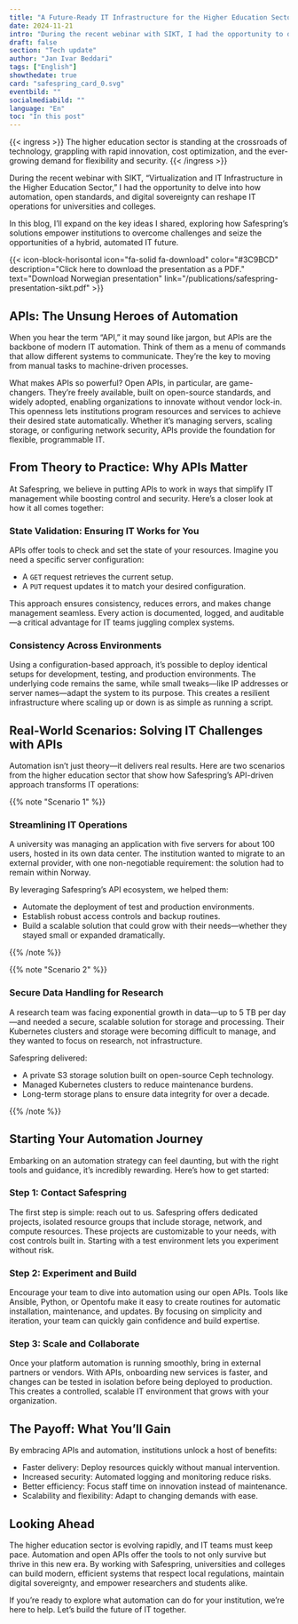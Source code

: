 ```yaml
---
title: "A Future-Ready IT Infrastructure for the Higher Education Sector"
date: 2024-11-21
intro: "During the recent webinar with SIKT, I had the opportunity to delve into automation, open standards, and digital sovereignty."
draft: false
section: "Tech update"
author: "Jan Ivar Beddari"
tags: ["English"]
showthedate: true
card: "safespring_card_0.svg"
eventbild: ""
socialmediabild: ""
language: "En"
toc: "In this post"
---
```


{{< ingress >}}
The higher education sector is standing at the crossroads of technology, grappling with rapid innovation, cost optimization, and the ever-growing demand for flexibility and security. 
{{< /ingress >}}

During the recent webinar with SIKT, “Virtualization and IT Infrastructure in the Higher Education Sector,” I had the opportunity to delve into how automation, open standards, and digital sovereignty can reshape IT operations for universities and colleges.

In this blog, I’ll expand on the key ideas I shared, exploring how Safespring’s solutions empower institutions to overcome challenges and seize the opportunities of a hybrid, automated IT future.

{{< icon-block-horisontal icon="fa-solid fa-download" color="#3C9BCD" description="Click here to download the presentation as a PDF." text="Download Norwegian presentation" link="/publications/safespring-presentation-sikt.pdf" >}}

## APIs: The Unsung Heroes of Automation

When you hear the term “API,” it may sound like jargon, but APIs are the backbone of modern IT automation. Think of them as a menu of commands that allow different systems to communicate. They’re the key to moving from manual tasks to machine-driven processes.

What makes APIs so powerful? Open APIs, in particular, are game-changers. They’re freely available, built on open-source standards, and widely adopted, enabling organizations to innovate without vendor lock-in. This openness lets institutions program resources and services to achieve their desired state automatically. Whether it’s managing servers, scaling storage, or configuring network security, APIs provide the foundation for flexible, programmable IT.

## From Theory to Practice: Why APIs Matter

At Safespring, we believe in putting APIs to work in ways that simplify IT management while boosting control and security. Here’s a closer look at how it all comes together:

### State Validation: Ensuring IT Works for You

APIs offer tools to check and set the state of your resources. Imagine you need a specific server configuration:
- A `GET` request retrieves the current setup.
- A `PUT` request updates it to match your desired configuration.

This approach ensures consistency, reduces errors, and makes change management seamless. Every action is documented, logged, and auditable—a critical advantage for IT teams juggling complex systems.

### Consistency Across Environments

Using a configuration-based approach, it’s possible to deploy identical setups for development, testing, and production environments. The underlying code remains the same, while small tweaks—like IP addresses or server names—adapt the system to its purpose. This creates a resilient infrastructure where scaling up or down is as simple as running a script.

## Real-World Scenarios: Solving IT Challenges with APIs

Automation isn’t just theory—it delivers real results. Here are two scenarios from the higher education sector that show how Safespring’s API-driven approach transforms IT operations:

{{% note "Scenario 1" %}}
### Streamlining IT Operations
A university was managing an application with five servers for about 100 users, hosted in its own data center. The institution wanted to migrate to an external provider, with one non-negotiable requirement: the solution had to remain within Norway.

By leveraging Safespring’s API ecosystem, we helped them:
- Automate the deployment of test and production environments.
- Establish robust access controls and backup routines.
- Build a scalable solution that could grow with their needs—whether they stayed small or expanded dramatically.  

{{% /note %}}

{{% note "Scenario 2" %}}
### Secure Data Handling for Research
A research team was facing exponential growth in data—up to 5 TB per day—and needed a secure, scalable solution for storage and processing. Their Kubernetes clusters and storage were becoming difficult to manage, and they wanted to focus on research, not infrastructure.

Safespring delivered:
- A private S3 storage solution built on open-source Ceph technology.
- Managed Kubernetes clusters to reduce maintenance burdens.
- Long-term storage plans to ensure data integrity for over a decade.

{{% /note %}}

## Starting Your Automation Journey

Embarking on an automation strategy can feel daunting, but with the right tools and guidance, it’s incredibly rewarding. Here’s how to get started:

### Step 1: Contact Safespring

The first step is simple: reach out to us. Safespring offers dedicated projects, isolated resource groups that include storage, network, and compute resources. These projects are customizable to your needs, with cost controls built in. Starting with a test environment lets you experiment without risk.

### Step 2: Experiment and Build

Encourage your team to dive into automation using our open APIs. Tools like Ansible, Python, or Opentofu make it easy to create routines for automatic installation, maintenance, and updates. By focusing on simplicity and iteration, your team can quickly gain confidence and build expertise.

### Step 3: Scale and Collaborate

Once your platform automation is running smoothly, bring in external partners or vendors. With APIs, onboarding new services is faster, and changes can be tested in isolation before being deployed to production. This creates a controlled, scalable IT environment that grows with your organization.

## The Payoff: What You’ll Gain

By embracing APIs and automation, institutions unlock a host of benefits:
- Faster delivery: Deploy resources quickly without manual intervention.
- Increased security: Automated logging and monitoring reduce risks.
- Better efficiency: Focus staff time on innovation instead of maintenance.
- Scalability and flexibility: Adapt to changing demands with ease.

## Looking Ahead

The higher education sector is evolving rapidly, and IT teams must keep pace. Automation and open APIs offer the tools to not only survive but thrive in this new era. By working with Safespring, universities and colleges can build modern, efficient systems that respect local regulations, maintain digital sovereignty, and empower researchers and students alike.

If you’re ready to explore what automation can do for your institution, we’re here to help. Let’s build the future of IT together.
